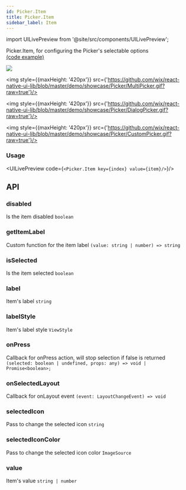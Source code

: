```yaml
---
id: Picker.Item
title: Picker.Item
sidebar_label: Item
---
```


import UILivePreview from '@site/src/components/UILivePreview';

Picker.Item, for configuring the Picker's selectable options  
[(code example)](https://github.com/wix/react-native-ui-lib/blob/master/demo/src/screens/componentScreens/PickerScreen.tsx)
<div style={{display: 'flex', flexDirection: 'row', overflowX: 'auto', maxHeight: '500px', alignItems: 'center'}}><img style={{maxHeight: '420px'}} src={'https://github.com/wix/react-native-ui-lib/blob/master/demo/showcase/Picker/Default.gif?raw=true'}/>

<img style={{maxHeight: '420px'}} src={'https://github.com/wix/react-native-ui-lib/blob/master/demo/showcase/Picker/MultiPicker.gif?raw=true'}/>

<img style={{maxHeight: '420px'}} src={'https://github.com/wix/react-native-ui-lib/blob/master/demo/showcase/Picker/DialogPicker.gif?raw=true'}/>

<img style={{maxHeight: '420px'}} src={'https://github.com/wix/react-native-ui-lib/blob/master/demo/showcase/Picker/CustomPicker.gif?raw=true'}/>

</div>

### Usage
<UILivePreview code={`<Picker.Item key={index} value={item}/>`}/>

## API
### disabled
Is the item disabled
`boolean ` 

### getItemLabel
Custom function for the item label
`(value: string | number) => string ` 

### isSelected
Is the item selected
`boolean ` 

### label
Item's label
`string ` 

### labelStyle
Item's label style
`ViewStyle ` 

### onPress
Callback for onPress action, will stop selection if false is returned
`(selected: boolean | undefined, props: any) => void | Promise<boolean>; ` 

### onSelectedLayout
Callback for onLayout event
`(event: LayoutChangeEvent) => void ` 

### selectedIcon
Pass to change the selected icon
`string ` 

### selectedIconColor
Pass to change the selected icon color
`ImageSource ` 

### value
Item's value
`string | number ` 


